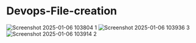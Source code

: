 # Devops-File-creation
![Screenshot 2025-01-06 103804 1](https://github.com/user-attachments/assets/afe0d674-65be-4b3d-9dfa-9cf7b740439b)
![Screenshot 2025-01-06 103936 3](https://github.com/user-attachments/assets/3d407977-e492-476a-a544-fc9114ce92b4)
![Screenshot 2025-01-06 103914 2](https://github.com/user-attachments/assets/c665c44f-a007-4d84-a261-b8ca95fe03d5)
